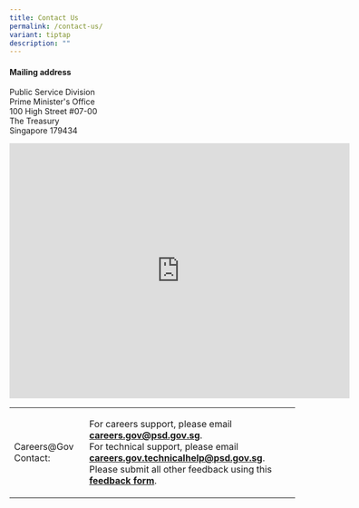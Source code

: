 ```yaml
---
title: Contact Us
permalink: /contact-us/
variant: tiptap
description: ""
---
```

<h4><strong>Mailing address</strong></h4>
<p>Public Service Division
<br>Prime Minister's Office
<br>100 High Street #07-00
<br>The Treasury
<br>Singapore 179434</p>
<p></p>
<div class="iframe-wrapper">
<iframe style="border:0;" height="450" width="600" allowfullscreen="true" frameborder="0" src="https://www.google.com/maps/embed?pb=!1m18!1m12!1m3!1d3988.805760787454!2d103.84715947599418!3d1.290864161760495!2m3!1f0!2f0!3f0!3m2!1i1024!2i768!4f13.1!3m3!1m2!1s0x31da19a0c55eb7dd%3A0xa589ff4237b9ac83!2sPublic%20Service%20Division!5e0!3m2!1sen!2ssg!4v1711185604587!5m2!1sen!2ssg"></iframe>
</div>
<p></p>
<table>
<tbody>
<tr>
<td rowspan="1" colspan="1">
<p>Careers@Gov Contact:</p>
<p></p>
<p></p>
<p></p>
<p></p>
<p></p>
<p></p>
<p></p>
</td>
<td rowspan="1" colspan="1">
<p>For careers support, please email <strong><a href="mailto:careers.gov@psd.gov.sg" rel="noopener noreferrer nofollow" target="_blank">careers.gov@psd.gov.sg</a></strong>.
<br>For technical support, please email <strong><a href="mailto:careers.gov@psd.gov.sg" rel="noopener noreferrer nofollow" target="_blank">careers.gov.technicalhelp@psd.gov.sg</a></strong>.
<br>Please submit all other feedback using this <strong><a href="https://www.careers.gov.sg/feedback" class="btn--link btn--link-text" rel="noopener noreferrer nofollow" target="">feedback form</a></strong>.</p>
<p></p>
<p></p>
</td>
</tr>
</tbody>
</table>
<p></p>
<p></p>